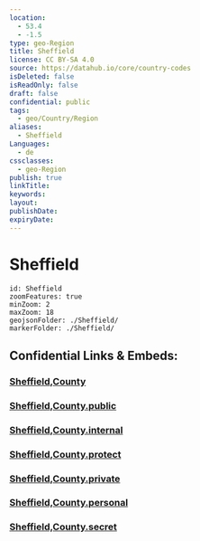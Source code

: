 ```yaml
---
location:
  - 53.4
  - -1.5
type: geo-Region
title: Sheffield
license: CC BY-SA 4.0
source: https://datahub.io/core/country-codes
isDeleted: false
isReadOnly: false
draft: false
confidential: public
tags:
  - geo/Country/Region
aliases:
  - Sheffield
Languages:
  - de
cssclasses:
  - geo-Region
publish: true
linkTitle:
keywords:
layout:
publishDate:
expiryDate:
---
```


# Sheffield

```leaflet
id: Sheffield
zoomFeatures: true 
minZoom: 2 
maxZoom: 18
geojsonFolder: ./Sheffield/
markerFolder: ./Sheffield/
```


## Confidential Links & Embeds: 

### [Sheffield,County](/_Standards/Earth/Continent/Europe/Europe~North/UK/England/Regions~England/Yorkshire_and_the_Humber/Sheffield,County.md) 

### [Sheffield,County.public](/_public/Earth/Continent/Europe/Europe~North/UK/England/Regions~England/Yorkshire_and_the_Humber/Sheffield,County.public.md) 

### [Sheffield,County.internal](/_internal/Earth/Continent/Europe/Europe~North/UK/England/Regions~England/Yorkshire_and_the_Humber/Sheffield,County.internal.md) 

### [Sheffield,County.protect](/_protect/Earth/Continent/Europe/Europe~North/UK/England/Regions~England/Yorkshire_and_the_Humber/Sheffield,County.protect.md) 

### [Sheffield,County.private](/_private/Earth/Continent/Europe/Europe~North/UK/England/Regions~England/Yorkshire_and_the_Humber/Sheffield,County.private.md) 

### [Sheffield,County.personal](/_personal/Earth/Continent/Europe/Europe~North/UK/England/Regions~England/Yorkshire_and_the_Humber/Sheffield,County.personal.md) 

### [Sheffield,County.secret](/_secret/Earth/Continent/Europe/Europe~North/UK/England/Regions~England/Yorkshire_and_the_Humber/Sheffield,County.secret.md)

